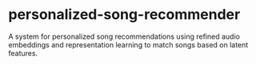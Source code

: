# personalized-song-recommender
A system for personalized song recommendations using refined audio embeddings and representation learning to match songs based on latent features.
